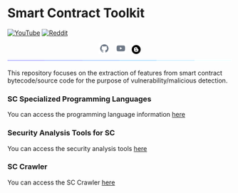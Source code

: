 # Smart Contract Toolkit 
[![YouTube](https://img.shields.io/badge/YouTube-%23FF0000.svg?style=for-the-badge&logo=YouTube&logoColor=white)](https://youtube.com/playlist?list=PL9V4Zu3RroiVaXl6bMLFH2spgi7bzAOPV&si=XaZyQtmPQOJQ5IZs) [![Reddit](https://img.shields.io/badge/Reddit-FF4500?style=for-the-badge&logo=reddit&logoColor=white)](https://www.reddit.com/r/smartcontracts/)

<p align="center">
    <a href="https://github.com/cybersecurity-dev/"><img height="25" src="https://github.com/cybersecurity-dev/cybersecurity-dev/blob/main/assets/github.svg" alt="GitHub"></a>
    &nbsp;
    <a href="https://www.youtube.com/@CyberThreatDefence"><img height="25" src="https://github.com/cybersecurity-dev/cybersecurity-dev/blob/main/assets/youtube.svg" alt="YouTube"></a>
    &nbsp;
    <a href="https://cyberthreatdefence.com/my_awesome_lists"><img height="20" src="https://github.com/cybersecurity-dev/cybersecurity-dev/blob/main/assets/blog.svg" alt="My Awesome Lists"></a>
    <img src="https://github.com/cybersecurity-dev/cybersecurity-dev/blob/main/assets/bar.gif">
</p>

This repository focuses on the extraction of features from smart contract bytecode/source code for the purpose of vulnerability/malicious detection.

### SC Specialized Programming Languages
You can access the programming language information [here](https://github.com/cybersecurity-dev/awesome-smart-contract/#sc-specialized-programming-languages)

### Security Analysis Tools for SC
You can access the security analysis tools [here](https://github.com/cybersecurity-dev/awesome-smart-contract/#security-analysis-tools-for-sc)

### SC Crawler
You can access the SC Crawler [here](https://github.com/cybersecurity-dev/awesome-smart-contract/#sc-crawler)

